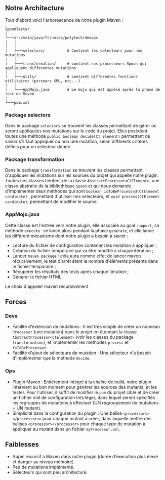 ## Notre Architecture

Tout d'abord voici l'arborescence de notre plugin Maven :

```
SpoonTester
│
└───src/main/java/fr/unice/polytech/devops
|   │
|   |
|   ├───selectors/          # Contient les selecteurs pour nos mutations
|   |
|   ├───transformation/     # contient nos processeurs Spoon qui appliquent differentes mutations
|   |
|   ├───utils/              # contient differentes fonctions utilitaires (parseurs XML, etc...)
|   |
|   └───AppMojo.java        # Le mojo qui est appelé après la phase de test de Maven
| 
└───pom.xml
```

### Package selectors
Dans le package `selectors` se trouvent les classes permettant de gérer où seront appliquées nos mutations sur le code du projet. Elles posèdent toutes une méthode `public boolean decide(Ct Element)` permettant de savoir s'il faut appliquer ou non une mutation, selon différents critères définis pour un selecteur donné.

### Package transformation
Dans le package `transformation` se trouvent les classes permettant d'appliquer les mutations sur les sources du projet qui appelle notre plugin. Toutes ces classes héritent de la classe `AbstractProcessor<CtElement>`, une classe abstraite de la bibliothèque `Spoon` et qui nous demande d'implémenter deux méthodes qui sont `boolean isToBeProcessed(CtElement candidate)` , permettant d'utiliser nos selecteurs, et `void process(CtElement candidate)`, permettant de modifier le source.

### AppMojo.java

Cette classe est l'entrée vers notre plugin, elle associée au goal `rapport`, sa méthode `execute ` se lance alors pendant la phase `generate`, et elle lance les différent mécanisme dont notre plugin a besoin à savoir : 

  - Lecture du fichier de configuration contenant les mutation à appliquer ;
  - Création du fichier temporaire qui va être modifié à chaque itération ;
  - Lancer `maven package` : cela aura comme effet de lancer maven récursivement, le test d’arrêt étant le nombre d'éléments présents dans le fichier temporaire ; 
  - Récuperer les résultats des tests après chaque itération ;
  - Génerer le fichier HTML.

Le choix d'appeler maven récursivement 

## Forces

### Devs
  - Facilité d'extension de mutations : Il est très simple de créer un nouveau `Processor` (une mutation) dans le projet en étendant la classe `AbstractProcessor<CtElement>` (voir les classes du package `transformation`), et implémenter les méthodes `process` et `isToBeProcessed`.
  - Facilité d'ajout de sélecteurs de mutation : Une sélecteur n'a besoin d'implémenter que la méthode `decide`.
  
### Ops
  - Plugin Maven : Entièrement intégré à la chaîne de build, notre plugin intervient au bon moment pour générer les sources des mutants, et les tester. Pour l'utiliser, il suffit de modifier le `pom` du projet cible et de créer un fichier xml de configuration très léger, dans lequel seront spécifiés les regroupes de mutations à effectuer (UN regroupement de mutations = UN mutant).
  - Simplicité dans la configuration du plugin : Une balise `<processors></processors>` pour chaque mutant à créer, dans laquelle mettre des balises `<processor></processor>` pour chaque type de mutation à appliquer au mutant dans un fichier `myProcessor.xml`.

## Faiblesses
  - Appel recursif à Maven dans notre plugin (durée d'execution plus élevé et danger au niveau mémoire).
  - Peu de mutations implémenté.
  - Selecteurs qui sont peu architecturé.
